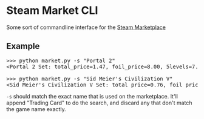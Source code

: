 Steam Market CLI
================

Some sort of commandline interface for the [Steam Marketplace](http://steamcommunity.com/market/)

Example
-------
<pre>
>>> python market.py -s "Portal 2"
&lt;Portal 2 Set: total_price=1.47, foil_price=8.00, 5levels=7.35&gt;

>>> python market.py -s "Sid Meier's Civilization V"
&lt;Sid Meier's Civilization V Set: total_price=0.76, foil_price=2.96, 5levels=3.80&gt;
</pre>

`-s` should match the exact name that is used on the marketplace. It'll append "Trading Card" to do the search, and discard any that don't match the game name exactly.
